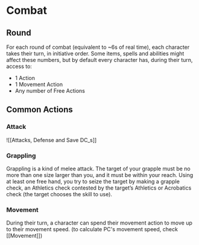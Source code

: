# Combat


## Round
For each round of combat (equivalent to ~6s of real time), each character takes their turn, in initiative order. Some items, spells and abilities might affect these numbers, but by default every character has, during their turn, access to:

- 1 Action
- 1 Movement Action
- Any number of Free Actions

## Common Actions
### Attack
![[Attacks, Defense and Save DC_s]]

### Grappling
Grappling is a kind of melee attack. The target of your grapple must be no more than one size larger than you, and it must be within your reach. Using at least one free hand, you try to seize the target by making a grapple check, an Athletics check contested by the target’s Athletics or Acrobatics check (the target chooses the skill to use).

<!-- ### TODO: reference more stuff from T20 (e.g. shoving) -->

### Movement
During their turn, a character can spend their movement action to move up to their movement speed. (to calculate PC's movement speed, check [[Movement]])
